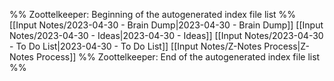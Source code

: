 %% Zoottelkeeper: Beginning of the autogenerated index file list  %%
 [[Input Notes/2023-04-30 - Brain Dump|2023-04-30 - Brain Dump]]
 [[Input Notes/2023-04-30 - Ideas|2023-04-30 - Ideas]]
 [[Input Notes/2023-04-30 - To Do List|2023-04-30 - To Do List]]
 [[Input Notes/Z-Notes Process|Z-Notes Process]]
%% Zoottelkeeper: End of the autogenerated index file list  %%
